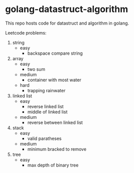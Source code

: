 # golang-datastruct-algorithm

This repo hosts code for datastruct and algorithm in golang. 

Leetcode problems:

1. string
   - easy
     - backspace compare string
2. array
   - easy
     - two sum
   - medium
     - container with most water 
   - hard
     - trapping rainwater
3. linked list
   - easy
     - reverse linked list
     - middle of linked list
   - medium 
     - reverse between linked list
4. stack 
   - easy
     - valid paratheses
   - medium 
     - minimum bracked to remove
5. tree 
   - easy
     - max depth of binary tree 
       
       
        
